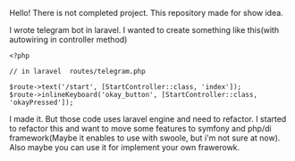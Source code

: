 Hello! There is not completed project. This repository made for show idea.

I wrote telegram bot in laravel. I wanted to create something like this(with autowiring
in controller method)

```
<?php

// in laravel  routes/telegram.php

$route->text('/start', [StartController::class, 'index']);
$route->inlineKeyboard('okay_button', [StartController::class, 'okayPressed']);

```

I made it. But those code uses laravel engine and need to refactor. I started to refactor 
this and want to move some features to symfony and php/di framework(Maybe it enables to use
with swoole, but i'm not sure at now). 
Also maybe  you can use it for implement your own frawerowk.

